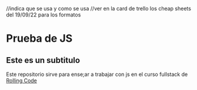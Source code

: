 //indica que se usa y como se usa
//ver en la card de trello los cheap sheets del 19/09/22 para los formatos

# Prueba de JS

## Este es un subtitulo
Este repositorio sirve para ense;ar a trabajar con js en el curso fullstack de [Rolling Code](https://www.rollingcodeschool.com)
